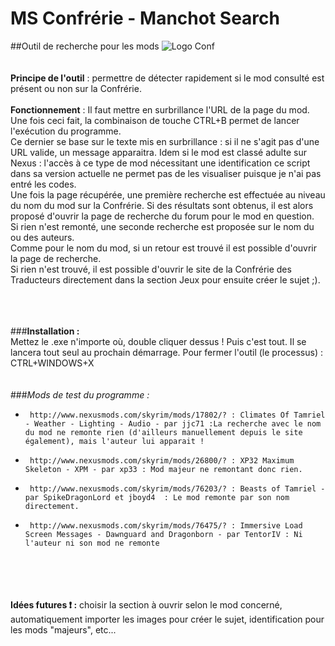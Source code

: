 # MS Confrérie - Manchot Search
##Outil de recherche pour les mods
![Logo Conf](http://www.confrerie-des-traducteurs.fr/oblivion/design/bannieres/laconf.png)<br><br><br>
 **Principe de l'outil** : permettre de détecter rapidement si le mod consulté est présent ou non sur la Confrérie.<br><br>
 **Fonctionnement** : 
 Il faut mettre en surbrillance l'URL de la page du mod. Une fois ceci fait, la combinaison de touche CTRL+B permet de lancer l'exécution du programme.<br>
 Ce dernier se base sur le texte mis en surbrillance : si il ne s'agit pas d'une URL valide, un message apparaitra. Idem si le mod est classé adulte sur Nexus : l'accès à ce type de mod nécessitant une identification ce script dans sa version actuelle ne permet pas de les visualiser puisque je n'ai pas entré les codes.<br>
 Une fois la page récupérée, une première recherche est effectuée au niveau du nom du mod sur la Confrérie. Si des résultats sont obtenus, il est alors proposé d'ouvrir la page de recherche du forum pour le mod en question.<br>
 Si rien n'est remonté, une seconde recherche est proposée sur le nom du ou des auteurs.<br>
 Comme pour le nom du mod, si un retour est trouvé il est possible d'ouvrir la page de recherche. <br>
 Si rien n'est trouvé, il est possible d'ouvrir le site de la Confrérie des Traducteurs directement dans la section Jeux pour ensuite créer le sujet ;).<br><br><br><br>

###**Installation :**<br>
  Mettez le .exe n'importe où, double cliquer dessus ! Puis c'est tout. Il se lancera tout seul au prochain démarrage.
  Pour fermer l'outil (le processus) : CTRL+WINDOWS+X
<br><br><br>
###*Mods de test du programme :*
 *		http://www.nexusmods.com/skyrim/mods/17802/? : Climates Of Tamriel - Weather - Lighting - Audio - par jjc71 :La recherche avec le nom du mod ne remonte rien (d'ailleurs manuellement depuis le site également), mais l'auteur lui apparait !
 *		http://www.nexusmods.com/skyrim/mods/26800/? : XP32 Maximum Skeleton - XPM - par xp33 : Mod majeur ne remontant donc rien.	
 *		http://www.nexusmods.com/skyrim/mods/76203/? : Beasts of Tamriel - par SpikeDragonLord et jboyd4  : Le mod remonte par son nom directement.
 *		http://www.nexusmods.com/skyrim/mods/76475/? : Immersive Load Screen Messages - Dawnguard and Dragonborn - par TentorIV : Ni l'auteur ni son mod ne remonte

<br><br><br><br>
**Idées futures :exclamation: :** choisir la section à ouvrir selon le mod concerné, automatiquement importer les images pour créer le sujet, identification pour les mods "majeurs", etc...
